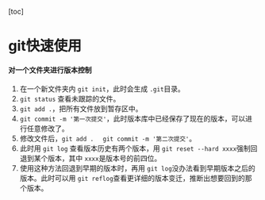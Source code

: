 [toc]
# git快速使用
#### 对一个文件夹进行版本控制
1. 在一个新文件夹内 `git init`，此时会生成 `.git`目录。
2. `git status` 查看未跟踪的文件。
3. `git add .`，把所有文件放到暂存区中。
4. `git commit -m '第一次提交'`，此时版本库中已经保存了现在的版本，可以进行任意修改了。
5. 修改文件后，`git add . ` ` git commit -m '第二次提交'`。
6. 此时用 `git log` 查看版本历史有两个版本，用 `git reset --hard xxxx`强制回退到某个版本，其中 `xxxx`是版本号的前四位。
7. 使用这种方法回退到早期的版本时，再用 `git log`没办法看到早期版本之后的版本。此时可以用 `git reflog`查看更详细的版本变迁，推断出想要回到的那个版本。
